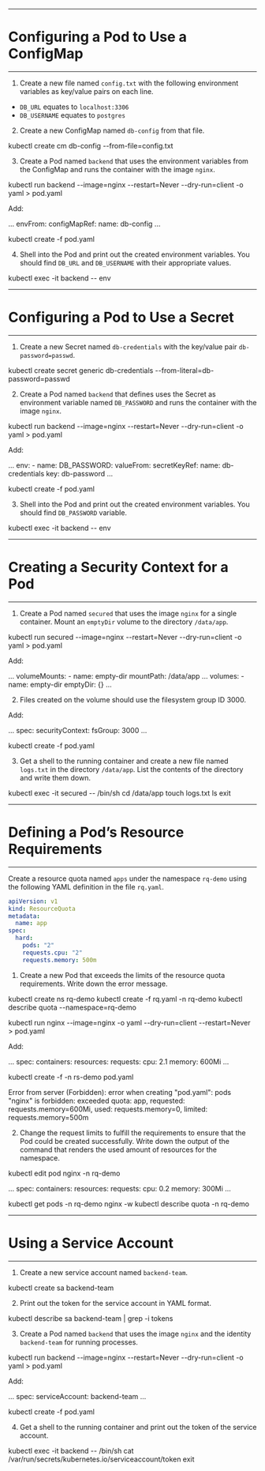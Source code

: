 ----------------------------
# Configuring a Pod to Use a ConfigMap
----------------------------

1. Create a new file named `config.txt` with the following environment variables as key/value pairs on each line.

- `DB_URL` equates to `localhost:3306`
- `DB_USERNAME` equates to `postgres`

2. Create a new ConfigMap named `db-config` from that file.

kubectl create cm db-config --from-file=config.txt

3. Create a Pod named `backend` that uses the environment variables from the ConfigMap and runs the container with the image `nginx`.

kubectl run backend --image=nginx --restart=Never --dry-run=client -o yaml > pod.yaml

Add:

...
    envFrom:
        configMapRef:
            name: db-config
...

kubectl create -f pod.yaml

4. Shell into the Pod and print out the created environment variables. You should find `DB_URL` and `DB_USERNAME` with their appropriate values.

kubectl exec -it backend -- env

----------------------------
# Configuring a Pod to Use a Secret
----------------------------

1. Create a new Secret named `db-credentials` with the key/value pair `db-password=passwd`.

kubectl create secret generic db-credentials --from-literal=db-password=passwd

2. Create a Pod named `backend` that defines uses the Secret as environment variable named `DB_PASSWORD` and runs the container with the image `nginx`.

kubectl run backend --image=nginx --restart=Never --dry-run=client -o yaml > pod.yaml

Add:

...
    env:
    - name: DB_PASSWORD:
      valueFrom:
        secretKeyRef:
          name: db-credentials
          key: db-password
...

kubectl create -f pod.yaml

3. Shell into the Pod and print out the created environment variables. You should find `DB_PASSWORD` variable.

kubectl exec -it backend -- env

----------------------------
# Creating a Security Context for a Pod
----------------------------

1. Create a Pod named `secured` that uses the image `nginx` for a single container. Mount an `emptyDir` volume to the directory `/data/app`.

kubectl run secured --image=nginx --restart=Never --dry-run=client -o yaml > pod.yaml

Add:

...
    volumeMounts:
    - name: empty-dir
      mountPath: /data/app
...
    volumes:
    - name: empty-dir
      emptyDir: {}
...


2. Files created on the volume should use the filesystem group ID 3000.

Add:

...
spec:
    securityContext:
        fsGroup: 3000
...

kubectl create -f pod.yaml


3. Get a shell to the running container and create a new file named `logs.txt` in the directory `/data/app`. List the contents of the directory and write them down.

kubectl exec -it secured -- /bin/sh
cd /data/app
touch logs.txt
ls
exit

----------------------------
# Defining a Pod’s Resource Requirements
----------------------------

Create a resource quota named `apps` under the namespace `rq-demo` using the following YAML definition in the file `rq.yaml`.

```yaml
apiVersion: v1
kind: ResourceQuota
metadata:
  name: app
spec:
  hard:
    pods: "2"
    requests.cpu: "2"
    requests.memory: 500m
```

1. Create a new Pod that exceeds the limits of the resource quota requirements. Write down the error message.

kubectl create ns rq-demo
kubectl create -f rq.yaml -n rq-demo
kubectl describe quota --namespace=rq-demo

kubectl run nginx --image=nginx -o yaml --dry-run=client --restart=Never > pod.yaml

Add:

...
spec:
    containers:
        resources:
            requests:
                cpu: 2.1
                memory: 600Mi
...

kubectl create -f -n rs-demo pod.yaml

Error from server (Forbidden): error when creating "pod.yaml": pods "nginx" is forbidden: exceeded quota: app, requested: requests.memory=600Mi, used: requests.memory=0, limited: requests.memory=500m

2. Change the request limits to fulfill the requirements to ensure that the Pod could be created successfully. Write down the output of the command that renders the used amount of resources for the namespace.

kubectl edit pod nginx -n rq-demo

...
spec:
    containers:
        resources:
            requests:
                cpu: 0.2
                memory: 300Mi
...

kubectl get pods -n rq-demo nginx -w
kubectl describe quota -n rq-demo


----------------------------
# Using a Service Account
----------------------------

1. Create a new service account named `backend-team`.

kubectl create sa backend-team

2. Print out the token for the service account in YAML format.

kubectl describe sa backend-team | grep -i tokens

3. Create a Pod named `backend` that uses the image `nginx` and the identity `backend-team` for running processes.

kubectl run backend --image=nginx --restart=Never --dry-run=client -o yaml > pod.yaml

Add:

...
spec:
    serviceAccount: backend-team
...

kubectl create -f pod.yaml

4. Get a shell to the running container and print out the token of the service account.

kubectl exec -it backend -- /bin/sh
cat /var/run/secrets/kubernetes.io/serviceaccount/token
exit